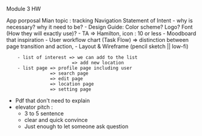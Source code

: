 Module 3 HW

App porposal
Mian topic : tracking Navigation
Statement of Intent - why is necessary? why it need to be? - Design Guide: Color scheme? Logo? Font (How they will exactly use)? - TA => Hamilton, icon : 10 or less - Moodboard that inspiration - User workflow chart (Task Flow) => distinction between page transition and action, - Layout & Wireframe (pencil sketch || low-fi)

        - list of interest => we can add to the list
                            => add new location
        - list page => profile page including user
                    => search page
                    => edit page
                    => location page
                    => setting page

- Pdf that don't need to explain
- elevator pitch :
  - 3 to 5 sentence
  - clear and quick convince
  - Just enough to let someone ask question
